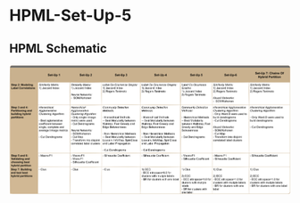 # HPML-Set-Up-5


## HPML Schematic
<img src="https://github.com/cissagatto/HPML-Set-Up-5/blob/master/HPML-ALL-VERSIONS.png" width="700">
